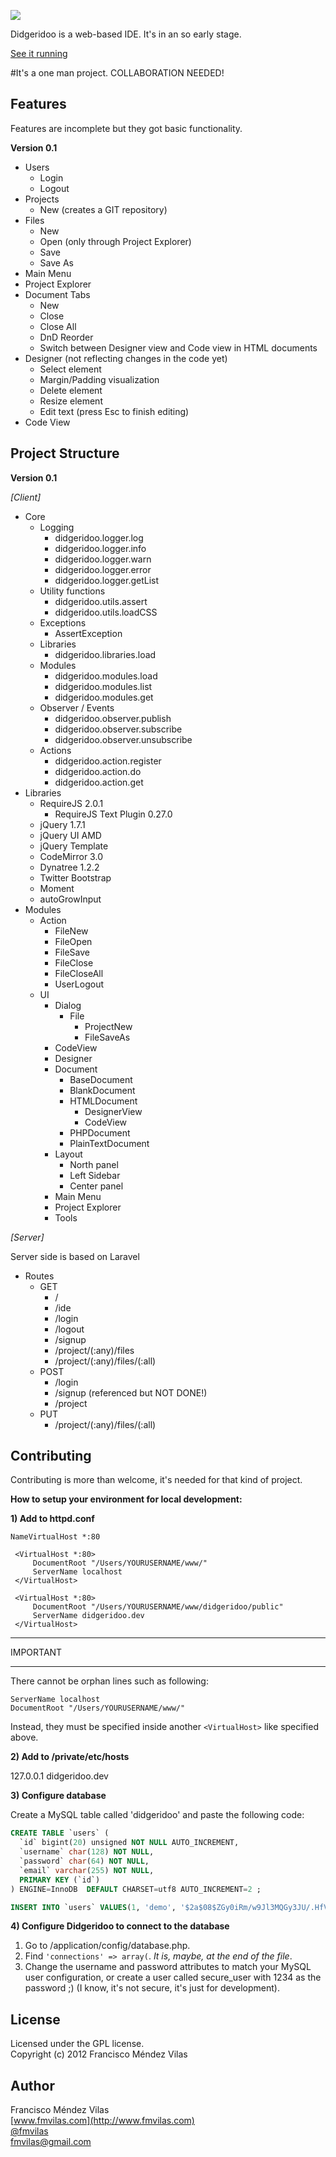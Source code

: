 <a href="http://didgeridoo.ftzcollective.com/ide" target="_blank"><img src="https://raw.github.com/fmvilas/Didgeridoo-IDE/master/logo.png"></a>

Didgeridoo is a web-based IDE. It's in an so early stage.

<a href="http://didgeridoo.ftzcollective.com/ide" target="_blank">See it running</a>

#It's a one man project. COLLABORATION NEEDED!

## Features
Features are incomplete but they got basic functionality.

**Version 0.1**

* Users
	* Login
	* Logout
* Projects
	* New (creates a GIT repository)
* Files
	* New
	* Open (only through Project Explorer)
	* Save
	* Save As
* Main Menu
* Project Explorer
* Document Tabs
	* New
	* Close
	* Close All
	* DnD Reorder
	* Switch between Designer view and Code view in HTML documents
* Designer (not reflecting changes in the code yet)
	* Select element
	* Margin/Padding visualization
	* Delete element
	* Resize element
	* Edit text (press Esc to finish editing)
* Code View

## Project Structure

**Version 0.1**

*[Client]*

* Core
	* Logging
		* didgeridoo.logger.log
		* didgeridoo.logger.info
		* didgeridoo.logger.warn
		* didgeridoo.logger.error
		* didgeridoo.logger.getList
	* Utility functions
		* didgeridoo.utils.assert
		* didgeridoo.utils.loadCSS
	* Exceptions
		* AssertException
	* Libraries
		* didgeridoo.libraries.load
	* Modules
		* didgeridoo.modules.load
		* didgeridoo.modules.list
		* didgeridoo.modules.get
	* Observer / Events
		* didgeridoo.observer.publish
		* didgeridoo.observer.subscribe
		* didgeridoo.observer.unsubscribe
	* Actions
		* didgeridoo.action.register
		* didgeridoo.action.do
		* didgeridoo.action.get
* Libraries
	* RequireJS 2.0.1
		* RequireJS Text Plugin 0.27.0
	* jQuery 1.7.1
	* jQuery UI AMD
	* jQuery Template
	* CodeMirror 3.0
	* Dynatree 1.2.2
	* Twitter Bootstrap
	* Moment
	* autoGrowInput
* Modules
	* Action
		* FileNew
		* FileOpen
		* FileSave
		* FileClose
		* FileCloseAll
		* UserLogout
	* UI
		* Dialog
			* File
				* ProjectNew
				* FileSaveAs
		* CodeView
		* Designer
		* Document
			* BaseDocument
			* BlankDocument
			* HTMLDocument
				* DesignerView
				* CodeView
			* PHPDocument
			* PlainTextDocument
		* Layout
			* North panel
			* Left Sidebar
			* Center panel
		* Main Menu
		* Project Explorer
		* Tools

*[Server]*

Server side is based on Laravel

* Routes
	* GET
		* /
		* /ide
		* /login
		* /logout
		* /signup
		* /project/(:any)/files
		* /project/(:any)/files/(:all)
	* POST
		* /login
		* /signup (referenced but NOT DONE!)
		* /project
	* PUT
		* /project/(:any)/files/(:all)

## Contributing
Contributing is more than welcome, it's needed for that kind of project.

**How to setup your environment for local development:**

**1) Add to httpd.conf**

```
NameVirtualHost *:80

 <VirtualHost *:80>
     DocumentRoot "/Users/YOURUSERNAME/www/"
     ServerName localhost
 </VirtualHost>

 <VirtualHost *:80>
     DocumentRoot "/Users/YOURUSERNAME/www/didgeridoo/public"
     ServerName didgeridoo.dev
 </VirtualHost>
```


***********
 IMPORTANT
***********

There cannot be orphan lines such as following:

```
ServerName localhost
DocumentRoot "/Users/YOURUSERNAME/www/"
```

Instead, they must be specified inside another ```<VirtualHost>``` like specified above.


**2) Add to /private/etc/hosts**

127.0.0.1   didgeridoo.dev

**3) Configure database**

Create a MySQL table called 'didgeridoo' and paste the following code:

```sql
CREATE TABLE `users` (
  `id` bigint(20) unsigned NOT NULL AUTO_INCREMENT,
  `username` char(128) NOT NULL,
  `password` char(64) NOT NULL,
  `email` varchar(255) NOT NULL,
  PRIMARY KEY (`id`)
) ENGINE=InnoDB  DEFAULT CHARSET=utf8 AUTO_INCREMENT=2 ;

INSERT INTO `users` VALUES(1, 'demo', '$2a$08$ZGy0iRm/w9Jl3MQGy3JU/.HfV4XEs8Hv8sfUh2Nh1JaTrtcbikqfi', 'demo@didgeridoo.io');
```

**4) Configure Didgeridoo to connect to the database**

1. Go to /application/config/database.php.
2. Find ```'connections' => array(```. *It is, maybe, at the end of the file*.
3. Change the username and password attributes to match your MySQL user configuration, or create a user called secure_user with 1234 as the password ;) (I know, it's not secure, it's just for development).


## License
Licensed under the GPL license.<br />
Copyright (c) 2012 Francisco Méndez Vilas

## Author
Francisco Méndez Vilas <br/>
[www.fmvilas.com](http://www.fmvilas.com) <br/>
[@fmvilas](http://www.twitter.com/fmvilas) <br/>
[fmvilas@gmail.com](mailto:fmvilas@gmail.com)
